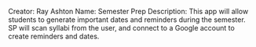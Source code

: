 Creator: Ray Ashton
Name: Semester Prep
Description: This app will allow students to generate important dates and reminders during the semester. SP will scan syllabi from the user,
and connect to a Google account to create reminders and dates.
